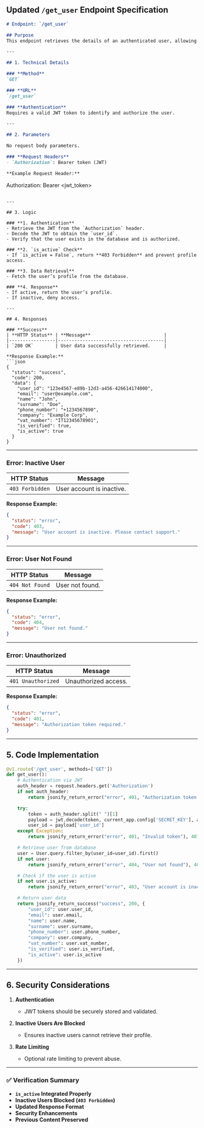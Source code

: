 

## **Updated `/get_user` Endpoint Specification**
```markdown
# Endpoint: `/get_user`

## Purpose
This endpoint retrieves the details of an authenticated user, allowing them to view their profile information.

---

## 1. Technical Details

### **Method**
`GET`

### **URL**
`/get_user`

### **Authentication**
Requires a valid JWT token to identify and authorize the user.

---

## 2. Parameters

No request body parameters.

### **Request Headers**
- `Authorization`: Bearer token (JWT)

**Example Request Header:**
```
Authorization: Bearer <jwt_token>
```

---

## 3. Logic

### **1. Authentication**
- Retrieve the JWT from the `Authorization` header.
- Decode the JWT to obtain the `user_id`.
- Verify that the user exists in the database and is authorized.

### **2. `is_active` Check**
- If `is_active = False`, return **403 Forbidden** and prevent profile access.

### **3. Data Retrieval**
- Fetch the user’s profile from the database.

### **4. Response**
- If active, return the user’s profile.
- If inactive, deny access.

---

## 4. Responses

### **Success**
| **HTTP Status** | **Message**                           |
|-----------------|---------------------------------------|
| `200 OK`        | User data successfully retrieved.     |

**Response Example:**
```json
{
  "status": "success",
  "code": 200,
  "data": {
    "user_id": "123e4567-e89b-12d3-a456-426614174000",
    "email": "user@example.com",
    "name": "John",
    "surname": "Doe",
    "phone_number": "+1234567890",
    "company": "Example Corp",
    "vat_number": "IT12345678901",
    "is_verified": true,
    "is_active": true
  }
}
```

---

### **Error: Inactive User**
| **HTTP Status** | **Message**                           |
|-----------------|---------------------------------------|
| `403 Forbidden` | User account is inactive.             |

**Response Example:**
```json
{
  "status": "error",
  "code": 403,
  "message": "User account is inactive. Please contact support."
}
```

---

### **Error: User Not Found**
| **HTTP Status** | **Message**                           |
|-----------------|---------------------------------------|
| `404 Not Found` | User not found.                       |

**Response Example:**
```json
{
  "status": "error",
  "code": 404,
  "message": "User not found."
}
```

---

### **Error: Unauthorized**
| **HTTP Status** | **Message**                           |
|-----------------|---------------------------------------|
| `401 Unauthorized` | Unauthorized access.               |

**Response Example:**
```json
{
  "status": "error",
  "code": 401,
  "message": "Authorization token required."
}
```

---

## 5. Code Implementation

```python
@v1.route('/get_user', methods=['GET'])
def get_user():
    # Authentication via JWT
    auth_header = request.headers.get('Authorization')
    if not auth_header:
        return jsonify_return_error("error", 401, "Authorization token required"), 401

    try:
        token = auth_header.split(" ")[1]
        payload = jwt.decode(token, current_app.config['SECRET_KEY'], algorithms=['HS256'])
        user_id = payload['user_id']
    except Exception:
        return jsonify_return_error("error", 401, "Invalid token"), 401

    # Retrieve user from database
    user = User.query.filter_by(user_id=user_id).first()
    if not user:
        return jsonify_return_error("error", 404, "User not found"), 404

    # Check if the user is active
    if not user.is_active:
        return jsonify_return_error("error", 403, "User account is inactive. Please contact support."), 403

    # Return user data
    return jsonify_return_success("success", 200, {
        "user_id": user.user_id,
        "email": user.email,
        "name": user.name,
        "surname": user.surname,
        "phone_number": user.phone_number,
        "company": user.company,
        "vat_number": user.vat_number,
        "is_verified": user.is_verified,
        "is_active": user.is_active
    })
```

---

## 6. Security Considerations

1. **Authentication**
   - JWT tokens should be securely stored and validated.

2. **Inactive Users Are Blocked**
   - Ensures inactive users cannot retrieve their profile.

3. **Rate Limiting**
   - Optional rate limiting to prevent abuse.

---

### ✅ **Verification Summary**
- **`is_active` Integrated Properly**
- **Inactive Users Blocked (`403 Forbidden`)**
- **Updated Response Format**
- **Security Enhancements**
- **Previous Content Preserved**

